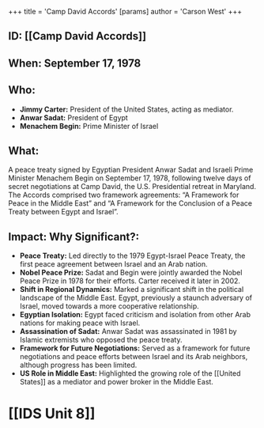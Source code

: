 +++
 title = 'Camp David Accords'
[params]
	author = 'Carson West'
+++
## ID: [[Camp David Accords]] 
## When: September 17, 1978

## Who:
*   **Jimmy Carter:** President of the United States, acting as mediator.
*   **Anwar Sadat:** President of Egypt
*   **Menachem Begin:** Prime Minister of Israel

## What:

A peace treaty signed by Egyptian President Anwar Sadat and Israeli Prime Minister Menachem Begin on September 17, 1978, following twelve days of secret negotiations at Camp David, the U.S. Presidential retreat in Maryland. The Accords comprised two framework agreements: “A Framework for Peace in the Middle East” and “A Framework for the Conclusion of a Peace Treaty between Egypt and Israel”.

## Impact: Why Significant?:
*   **Peace Treaty:** Led directly to the 1979 Egypt-Israel Peace Treaty, the first peace agreement between Israel and an Arab nation.
*   **Nobel Peace Prize:** Sadat and Begin were jointly awarded the Nobel Peace Prize in 1978 for their efforts. Carter received it later in 2002.
*   **Shift in Regional Dynamics:** Marked a significant shift in the political landscape of the Middle East. Egypt, previously a staunch adversary of Israel, moved towards a more cooperative relationship.
*   **Egyptian Isolation:** Egypt faced criticism and isolation from other Arab nations for making peace with Israel.
*   **Assassination of Sadat:** Anwar Sadat was assassinated in 1981 by Islamic extremists who opposed the peace treaty.
*   **Framework for Future Negotiations:** Served as a framework for future negotiations and peace efforts between Israel and its Arab neighbors, although progress has been limited.
* **US Role in Middle East:** Highlighted the growing role of the [[United States]] as a mediator and power broker in the Middle East.

# [[IDS Unit 8]]